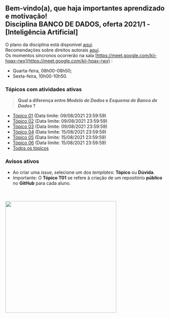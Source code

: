 ## Bem-vindo(a), que haja importantes aprendizado e motivação!<br> Disciplina **BANCO DE DADOS**, oferta 2021/1 - [Inteligência Artificial]

O plano da disciplina está disponível [aqui](./media/bd-2021-1-bia-plano.pdf).<br>
Recomendações sobre direitos autorais [aqui](./media/recomendacao-prograd.pdf).<br>
Os momentos síncronos ocorrerão na sala [https://meet.google.com/kii-hqax-rwx](https://meet.google.com/kii-hqax-rwx) :
- Quarta-feira, 08h00-08h50;
- Sexta-feira, 10h00-10h50.

### Tópicos com atividades ativas

> **Qual a diferença entre *Modelo de Dados* e *Esquema de Banco de Dados* ?**

- [Tópico 01](./topicos/topico-01.md) (Data limite: 09/08/2021 23:59:59)<br>
- [Tópico 02](./topicos/topico-02.md) (Data limite: 09/08/2021 23:59:59)<br>
- [Tópico 03](./topicos/topico-03.md) (Data limite: 09/08/2021 23:59:59)<br>
- [Tópico 04](./topicos/topico-04.md) (Data limite: 15/08/2021 23:59:59)<br>
- [Tópico 05](./topicos/topico-05.md) (Data limite: 15/08/2021 23:59:59)<br>
- [Tópico 06](./topicos/topico-06.md) (Data limite: 15/08/2021 23:59:59)<br>
- [Todos os tópicos](topicos/topicos.md)

### Avisos ativos

- Ao criar uma *issue*, selecione um dos *templates*: **Tópico** ou **Dúvida**.
- Importante: O **Tópico T01** se refere à criação de um repositório **público** no **GitHub** para cada aluno.
<br>
<br>
<img src="./media/franki-chamaki-1K6IQsQbizI-unsplash.jpg" width="350">

